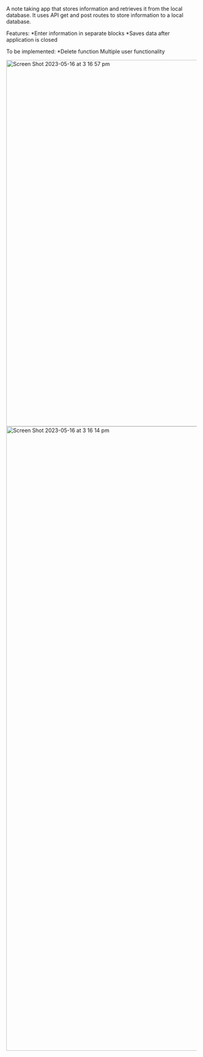 A note taking app that stores information and retrieves it from the local database. It uses API get and post routes to store information to a local database.

Features: 
*Enter information in separate blocks
*Saves data after application is closed

To be implemented: 
*Delete function 
Multiple user functionality




<img width="969" alt="Screen Shot 2023-05-16 at 3 16 57 pm" src="https://github.com/homurrl/the-repository-of-eureka/assets/117972653/da999f49-a5ed-4075-bad4-7808bb610daf">


<img width="1651" alt="Screen Shot 2023-05-16 at 3 16 14 pm" src="https://github.com/homurrl/the-repository-of-eureka/assets/117972653/31b930fb-aa4f-4d7e-bf7a-bae0ef1b74f3">
